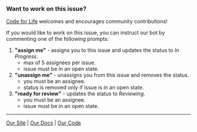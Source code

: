 ### Want to work on this issue?

[Code for Life](https://www.codeforlife.education/) welcomes and encourages community contributions!

If you would like to work on this issue, you can instruct our bot by commenting one of the following prompts:

1. **"assign me"** - assigns you to this issue and updates the status to *In Progress*.
    - max of 5 assignees per issue.
    - issue must be in an open state.
1. **"unassign me"** - unassigns you from this issue and removes the status.
    - you must be an assignee.
    - status is removed only if issue is in an open state.
1. **"ready for review"** - updates the status to *Reviewing*.
    - you must be an assignee.
    - issue must be in an open state.

---

[Our Site](https://www.codeforlife.education/) | [Our Docs](https://docs.codeforlife.education/) | [Our Code](https://github.com/ocadotechnology/codeforlife-workspace)
